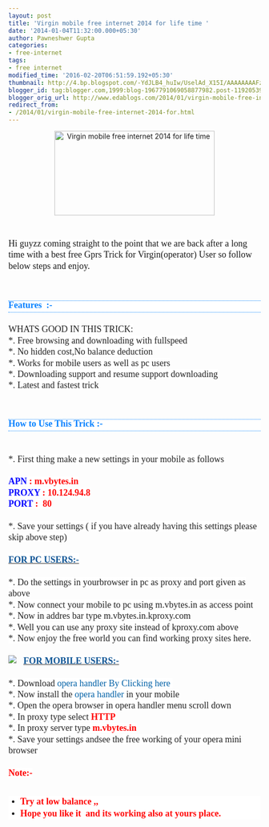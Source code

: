 ```yaml
---
layout: post
title: 'Virgin mobile free internet 2014 for life time '
date: '2014-01-04T11:32:00.000+05:30'
author: Pawneshwer Gupta
categories:
- free-internet
tags:
- free internet
modified_time: '2016-02-20T06:51:59.192+05:30'
thumbnail: http://4.bp.blogspot.com/-YdJLB4_huIw/UselAd_X15I/AAAAAAAAFzE/Db4GIMbB1KA/s72-c/virgin-mobile-logo-01_1.jpg
blogger_id: tag:blogger.com,1999:blog-1967791069058877982.post-11920539626171865
blogger_orig_url: http://www.edablogs.com/2014/01/virgin-mobile-free-internet-2014-for.html
redirect_from:
- /2014/01/virgin-mobile-free-internet-2014-for.html
---
```


<div dir="ltr" style="text-align: left;" trbidi="on"><div class="separator" style="clear: both; text-align: center;"><a href="http://4.bp.blogspot.com/-YdJLB4_huIw/UselAd_X15I/AAAAAAAAFzE/Db4GIMbB1KA/s1600/virgin-mobile-logo-01_1.jpg" imageanchor="1" style="margin-left: 1em; margin-right: 1em;"><img alt="Virgin mobile free internet 2014 for life time " border="0" height="169" src="http://4.bp.blogspot.com/-YdJLB4_huIw/UselAd_X15I/AAAAAAAAFzE/Db4GIMbB1KA/s320/virgin-mobile-logo-01_1.jpg" title="Virgin mobile free internet 2014 for life time " width="320" /></a></div><span style="background-color: white; line-height: 22.399999618530273px;"><span style="font-family: Georgia, Times New Roman, serif;"><br /></span></span><span style="background-color: white; line-height: 22.399999618530273px;"><span style="font-family: Georgia, Times New Roman, serif;"><br /></span></span><span style="background-color: white; line-height: 22.399999618530273px;"><span style="font-family: Georgia, Times New Roman, serif; font-size: large;">Hi guyzz coming straight to the point that we are back after a long time with a best free Gprs Trick for Virgin(operator) User so follow below steps and enjoy.</span></span><span style="background-color: white; color: #222222; font-family: Georgia, 'Times New Roman', serif; font-size: 14px; line-height: 22.399999618530273px;"><br /></span><span style="background-color: white; color: #222222; font-family: 'Segoe UI', Arial; font-size: 14px; line-height: 22.399999618530273px;"></span><br /><span style="background-color: white; line-height: 22.399999618530273px;"><span style="font-family: Georgia, Times New Roman, serif;"><br /></span></span><br /><div style="background-color: white; border-bottom-color: rgb(0, 128, 255); border-bottom-width: 1pt; border-style: dotted none; border-top-color: rgb(0, 128, 255); border-top-width: 1pt; color: #222222; font-family: 'Segoe UI', Arial; line-height: 22.399999618530273px; padding: 1pt 0in;"><div class="MsoNormal" style="border: none; line-height: 9.55pt; margin-bottom: 4.6pt; padding: 0in; text-align: justify;"><span style="color: #0080ff;"><span style="font-family: Georgia, 'Times New Roman', serif; font-size: large;"><b>Features &nbsp;:-<o:p></o:p></b></span></span></div></div><span style="font-size: large;"><br style="background-color: white; color: #222222; font-family: 'Segoe UI', Arial; line-height: 22.399999618530273px;" /></span><span style="font-size: large;"><span style="font-family: Georgia, Times New Roman, serif;"><span style="background-color: white; color: #222222; line-height: 22.399999618530273px;">WHATS GOOD IN THIS TRICK:</span><br style="background-color: white; color: #222222; line-height: 22.399999618530273px;" /><span style="background-color: white; color: #222222; line-height: 22.399999618530273px;">*. Free browsing and downloading with fullspeed</span><br style="background-color: white; color: #222222; line-height: 22.399999618530273px;" /><span style="background-color: white; color: #222222; line-height: 22.399999618530273px;">*. No hidden cost,No balance deduction</span><br style="background-color: white; color: #222222; line-height: 22.399999618530273px;" /><span style="background-color: white; color: #222222; line-height: 22.399999618530273px;">*. Works for mobile users as well as pc users</span><br style="background-color: white; color: #222222; line-height: 22.399999618530273px;" /><span style="background-color: white; color: #222222; line-height: 22.399999618530273px;">*. Downloading support and resume support downloading</span><br style="background-color: white; color: #222222; line-height: 22.399999618530273px;" /><span style="background-color: white; color: #222222; line-height: 22.399999618530273px;">*. Latest and fastest trick</span></span><span style="background-color: white; color: #222222; font-family: Georgia, 'Times New Roman', serif; line-height: 22.399999618530273px;"><br /></span><span style="background-color: white; color: #222222; font-family: 'Segoe UI', Arial; line-height: 22.399999618530273px;"></span></span><br /><span style="font-size: large;"><span style="font-family: Georgia, Times New Roman, serif;"><span style="background-color: white; color: #222222; line-height: 22.399999618530273px;"><br /></span></span></span><br /><div style="background-color: white; border-bottom-color: rgb(0, 128, 255); border-bottom-width: 1pt; border-style: dotted none; border-top-color: rgb(0, 128, 255); border-top-width: 1pt; color: #222222; font-family: 'Segoe UI', Arial; line-height: 22.399999618530273px; padding: 1pt 0in;"><div class="MsoNormal" style="border: none; line-height: 9.55pt; margin-bottom: 4.6pt; padding: 0in; text-align: justify;"><b><span style="color: #0080ff;"><span style="font-family: Georgia, 'Times New Roman', serif; font-size: large;">How to Use This Trick :-<o:p></o:p></span></span></b></div></div><span style="font-size: large;"><br style="background-color: white; color: #222222; font-family: 'Segoe UI', Arial; line-height: 22.399999618530273px;" /></span><span style="font-size: large;"><span style="background-color: white; color: #222222; font-family: Georgia, 'Times New Roman', serif; line-height: 22.399999618530273px;"><br /></span><span style="background-color: white; color: #222222; font-family: 'Segoe UI', Arial; line-height: 22.399999618530273px;"></span><span style="background-color: white; color: #222222; font-family: Georgia, 'Times New Roman', serif; line-height: 22.399999618530273px;">*. First thing make a new settings in your mobile as follows</span></span><br /><span style="font-size: large;"><span style="background-color: white; color: #222222; font-family: Georgia, 'Times New Roman', serif; line-height: 22.399999618530273px;"><br /></span><span style="background-color: white; font-family: Georgia, 'Times New Roman', serif; line-height: 22.399999618530273px;"><b><span style="color: blue;">APN</span><span style="color: red;"> : m.vbytes.in</span></b></span></span><br /><span style="background-color: white; font-family: Georgia, 'Times New Roman', serif; font-size: large; line-height: 22.399999618530273px;"><b><span style="color: blue;">PROXY</span><span style="color: red;"> : 10.124.94.8</span></b></span><br /><span style="background-color: white; font-family: Georgia, 'Times New Roman', serif; font-size: large; line-height: 22.399999618530273px;"><b><span style="color: blue;">PORT</span><span style="color: red;"> : &nbsp;80</span></b></span><br /><span style="font-size: large;"><span style="background-color: white; font-family: Georgia, 'Times New Roman', serif; line-height: 22.399999618530273px;"><b><span style="color: red;"><br /></span></b></span><span style="background-color: white; color: #222222; font-family: Georgia, 'Times New Roman', serif; line-height: 22.399999618530273px;">*. Save your settings ( if you have already having this settings please skip above step)</span></span><br /><span style="font-size: large;"><span style="background-color: white; color: #222222; font-family: Georgia, 'Times New Roman', serif; line-height: 22.399999618530273px;"><br /></span><span style="background-color: white; color: #222222; font-family: 'Segoe UI', Arial; line-height: 22.399999618530273px;"></span><u style="background-color: white; color: #222222; font-family: 'Segoe UI', Arial; line-height: 22.399999618530273px;"><b><span style="color: #0b5394; font-family: Georgia, 'Times New Roman', serif;">FOR PC USERS:-</span></b></u></span><br /><span style="font-size: large;"><span style="color: #0b5394; font-family: Georgia, Times New Roman, serif;"><b><u><br style="background-color: white; line-height: 22.399999618530273px;" /></u></b></span><span style="background-color: white; color: #222222; font-family: Georgia, 'Times New Roman', serif; line-height: 22.399999618530273px;">*. Do the settings in yourbrowser in pc as proxy and port given as above</span></span><br /><span style="background-color: white; color: #222222; font-family: Georgia, 'Times New Roman', serif; font-size: large; line-height: 22.399999618530273px;">*. Now connect your mobile to pc using m.vbytes.in as access point</span><br /><span style="background-color: white; color: #222222; font-family: Georgia, 'Times New Roman', serif; font-size: large; line-height: 22.399999618530273px;">*. Now in addres bar type m.vbytes.in.kproxy.com</span><br /><span style="background-color: white; color: #222222; font-family: Georgia, 'Times New Roman', serif; font-size: large; line-height: 22.399999618530273px;">*. Well you can use any proxy site instead of kproxy.com above</span><br /><span style="background-color: white; color: #222222; font-family: Georgia, 'Times New Roman', serif; font-size: large; line-height: 22.399999618530273px;">*. Now enjoy the free world you can find working proxy sites here.</span><br /><span style="font-size: large;"><span style="background-color: white; color: #0b5394; font-family: Georgia, 'Times New Roman', serif; line-height: 22.399999618530273px;"><br /></span><span style="background-color: white; color: #222222; font-family: 'Segoe UI', Arial; line-height: 22.399999618530273px;"></span></span><a href="http://4.bp.blogspot.com/-vFWHOtUTd88/UZc3SmWTkXI/AAAAAAAACic/qB7a2q3BFAs/s1600/Lo.gif" imageanchor="1" style="background-color: white; clear: left; color: #0060a6; float: left; font-family: 'Segoe UI', Arial; line-height: 22.399999618530273px; margin-bottom: 1em; margin-right: 1em; text-decoration: none;"><span style="font-size: large;"><img border="0" src="http://4.bp.blogspot.com/-vFWHOtUTd88/UZc3SmWTkXI/AAAAAAAACic/qB7a2q3BFAs/s1600/Lo.gif" style="border-width: 0px; height: auto; max-width: 620px;" /></span></a><b style="background-color: white; color: #222222; font-family: 'Segoe UI', Arial; line-height: 22.399999618530273px;"><u><span style="color: #0b5394; font-family: Georgia, 'Times New Roman', serif; font-size: large;">FOR MOBILE USERS:-</span></u></b><br /><span style="font-size: large;"><b style="background-color: white; color: #222222; font-family: 'Segoe UI', Arial; line-height: 22.399999618530273px;"><u><span style="font-family: Georgia, 'Times New Roman', serif;"><br /></span></u></b><span style="background-color: white; color: #222222; font-family: 'Segoe UI', Arial; line-height: 22.399999618530273px;"></span><span style="background-color: white; color: #222222; font-family: Georgia, 'Times New Roman', serif; line-height: 22.399999618530273px;">*. Download&nbsp;<a href="https://adf.ly/bafbp" style="color: #0060a6; text-decoration: none;" target="_blank">opera handler By Clicking here</a>&nbsp;</span></span><br /><span style="background-color: white; color: #222222; font-family: Georgia, 'Times New Roman', serif; font-size: large; line-height: 22.399999618530273px;">*. Now install the&nbsp;<a href="https://adf.ly/bafbp" style="color: #0060a6; text-decoration: none;" target="_blank">opera handler</a>&nbsp;in your mobile</span><br /><span style="background-color: white; color: #222222; font-family: Georgia, 'Times New Roman', serif; font-size: large; line-height: 22.399999618530273px;">*. Open the opera browser in opera handler menu scroll down</span><br /><span style="background-color: white; font-family: Georgia, 'Times New Roman', serif; font-size: large; line-height: 22.399999618530273px;"><span style="color: #222222;">*. In proxy type select </span><b><span style="color: red;">HTTP</span></b></span><br /><span style="background-color: white; font-family: Georgia, 'Times New Roman', serif; font-size: large; line-height: 22.399999618530273px;"><span style="color: #222222;">*. In proxy server type </span><b><span style="color: red;">m.vbytes.in</span></b></span><br /><span style="background-color: white; color: #222222; font-family: Georgia, 'Times New Roman', serif; font-size: large; line-height: 22.399999618530273px;">*. Save your settings andsee the free working of your opera mini browser&nbsp;</span><br /><span style="font-size: large;"><span style="background-color: white; color: #222222; font-family: Georgia, 'Times New Roman', serif; line-height: 22.399999618530273px;"><br /></span><span style="background-color: white; font-family: 'Segoe UI', Arial; line-height: 22.399999618530273px;"></span><span style="background-color: white; font-family: Georgia, 'Times New Roman', serif; line-height: 22.399999618530273px;"><b><span style="color: red;">Note:-</span></b></span></span><br /><span style="font-size: large;"><br /></span><ul style="background-color: white; font-family: 'Segoe UI', Arial; line-height: 22.399999618530273px;"><li><span style="color: red; font-family: Georgia, 'Times New Roman', serif; font-size: large;"><b>Try at low balance ,,</b></span></li><li><span style="color: red; font-family: Georgia, 'Times New Roman', serif; font-size: large;"><b>Hope you like it &nbsp;and its working also at yours place.</b></span></li></ul></div>